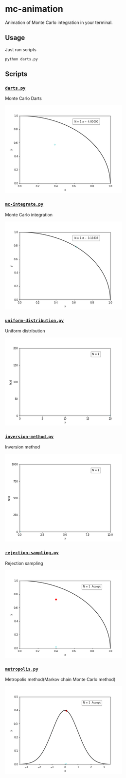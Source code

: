 # mc-animation

Animation of Monte Carlo integration in your terminal.

## Usage

Just run scripts

```
python darts.py
```

## Scripts

### [`darts.py`](darts.py)

Monte Carlo Darts

![](/img/mc-dart.gif)

### [`mc-integrate.py`](mc-integrate.py)

Monte Carlo integration

![](/img/mc-int.gif)

### [`uniform-distribution.py`](uniform-distribution.py)

Uniform distribution

![](/img/mc-uniform.gif)

### [`inversion-method.py`](inversion-method.py)

Inversion method

![](/img/mc-inverse.gif)

### [`rejection-sampling.py`](rejection-sampling.py)

Rejection sampling

![](/img/mc-rejection.gif)

### [`metropolis.py`](metropolis.py)

Metropolis method(Markov chain Monte Carlo method)

![](/img/mc-metoro.gif)
